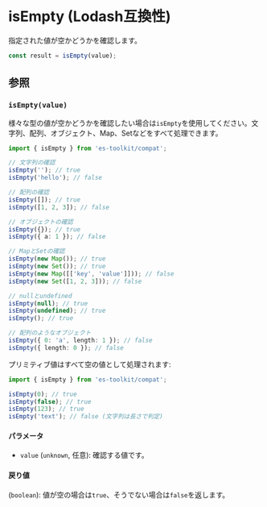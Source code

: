 # isEmpty (Lodash互換性)

指定された値が空かどうかを確認します。

```typescript
const result = isEmpty(value);
```

## 参照

### `isEmpty(value)`

様々な型の値が空かどうかを確認したい場合は`isEmpty`を使用してください。文字列、配列、オブジェクト、Map、Setなどをすべて処理できます。

```typescript
import { isEmpty } from 'es-toolkit/compat';

// 文字列の確認
isEmpty(''); // true
isEmpty('hello'); // false

// 配列の確認
isEmpty([]); // true
isEmpty([1, 2, 3]); // false

// オブジェクトの確認
isEmpty({}); // true
isEmpty({ a: 1 }); // false

// MapとSetの確認
isEmpty(new Map()); // true
isEmpty(new Set()); // true
isEmpty(new Map([['key', 'value']])); // false
isEmpty(new Set([1, 2, 3])); // false

// nullとundefined
isEmpty(null); // true
isEmpty(undefined); // true
isEmpty(); // true

// 配列のようなオブジェクト
isEmpty({ 0: 'a', length: 1 }); // false
isEmpty({ length: 0 }); // false
```

プリミティブ値はすべて空の値として処理されます:

```typescript
import { isEmpty } from 'es-toolkit/compat';

isEmpty(0); // true
isEmpty(false); // true
isEmpty(123); // true
isEmpty('text'); // false (文字列は長さで判定)
```

#### パラメータ

- `value` (`unknown`, 任意): 確認する値です。

#### 戻り値

(`boolean`): 値が空の場合は`true`、そうでない場合は`false`を返します。
